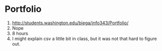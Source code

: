 # Portfolio
1. http://students.washington.edu/biega/info343/Portfolio/
2. Nope
3. 8 hours
4. I might explain csv a little bit in class, but it was not that hard to figure out. 
